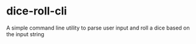 # dice-roll-cli
A simple command line utility to parse user input and roll a dice based on the input string
